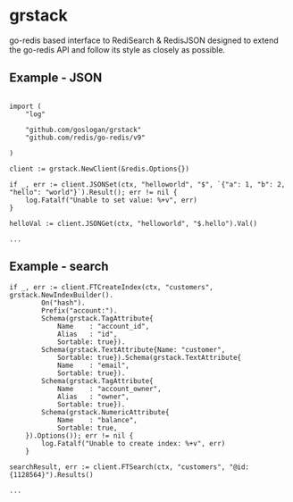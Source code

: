 # grstack

go-redis based interface to RediSearch & RedisJSON designed to extend the go-redis
API and follow its style as closely as possible.


## Example - JSON


```

import (
    "log"

    "github.com/goslogan/grstack" 
	"github.com/redis/go-redis/v9"
    
)

client := grstack.NewClient(&redis.Options{})

if _, err := client.JSONSet(ctx, "helloworld", "$", `{"a": 1, "b": 2, "hello": "world"}`).Result(); err != nil {
    log.Fatalf("Unable to set value: %+v", err)
}

helloVal := client.JSONGet(ctx, "helloworld", "$.hello").Val()

...
```

## Example - search

```
if _, err := client.FTCreateIndex(ctx, "customers", grstack.NewIndexBuilder().
        On("hash").
		Prefix("account:").
		Schema(grstack.TagAttribute{
			Name    : "account_id",
			Alias   : "id",
			Sortable: true}).
        Schema(grstack.TextAttribute{Name: "customer",
		    Sortable: true}).Schema(grstack.TextAttribute{
		    Name    : "email",
		    Sortable: true}).
        Schema(grstack.TagAttribute{
		    Name    : "account_owner",
		    Alias   : "owner",
		    Sortable: true}).
        Schema(grstack.NumericAttribute{
		    Name    : "balance",
		    Sortable: true,
	}).Options()); err != nil {
        log.Fatalf("Unable to create index: %+v", err)
    }

searchResult, err := client.FTSearch(ctx, "customers", "@id:{1128564}").Results()

...

```



